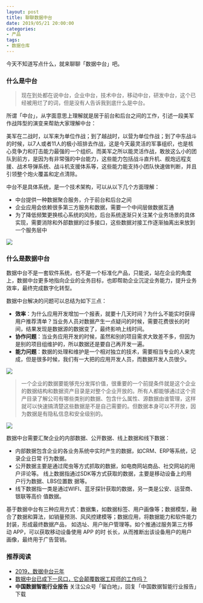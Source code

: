 ```yaml
---
layout: post
title: 聊聊数据中台
date: 2019/05/21 20:00:00
categories:
- 产品
tags:
- 数据仓库
---
```


今天不知道写点什么，就来聊聊「数据中台」吧。

### 什么是中台

> 现在到处都在说中台，企业中台，技术中台，移动中台，研发中台，这个已经被用烂了的词，但是没有人告诉我到底什么是中台。

所谓「中台」，从字面意思上理解就是居于前台和后台之间的工作，引述一段美军作战阵型的演变来帮助大家理解中台：

美军在二战时，以军来为单位作战；到了越战时，以营为单位作战；到了中东战斗的时候，以7人或者11人的极小班排去作战，这是今天最灵活的军事组织，也是核心竞争力和打击能力最强的一个组织。而美军之所以能灵活作战，敢放这么小的团队到前方，是因为有非常强的中台能力，这些能力包括战斗直升机、舰炮远程支援、战术导弹系统、战斗机支援体系等，这些能力能支持小团队快速做判断，并且引领整个炮火覆盖和定点清除。

中台不是具体系统，是一个技术架构，可以从以下几个方面理解：

- 中台提供一种数据聚合服务，介于前台和后台之间
- 企业应用会依赖很多第三方服务和数据，需要一个中间层做数据互通
- 为了降低频繁更换核心系统的风险，后台系统逐渐只关注某个业务场景的具体实现，需要消除和外部数据的过多接口，这些数据对接工作逐渐抽离出来放到一个服务层中

![](http://pics.naaln.com/blog/2019-05-21-15584386468312.jpg-basicBlog)

### 什么是数据中台

数据中台不是一套软件系统，也不是一个标准化产品，只能说，站在企业的角度上，数据中台更多地指向企业的业务目标，也即帮助企业沉淀业务能力，提升业务效率，最终完成数字化转型。

数据中台解决的问题可以总结为如下三点：

- **效率**：为什么应用开发增加一个报表，就要十几天时间？为什么不能实时获得用户推荐清单？当业务人员对数据产生一点疑问的时候，需要花费很长的时间，结果发现是数据源的数据变了，最终影响上线时间。
- **协作问题**：当业务应用开发的时候，虽然和别的项目需求大致差不多，但因为是别的项目组维护的，所以数据还是要自己再开发一遍。
- **能力问题**：数据的处理和维护是一个相对独立的技术，需要相当专业的人来完成，但是很多时候，我们有一大把的应用开发人员，而数据开发人员很少。

![](http://pics.naaln.com/blog/2019-05-21-114958.jpg-basicBlog)

> 一个企业的数据要能够充分发挥价值，很重要的一个前提条件就是这个企业的数据结构和数据资产目录是对整个企业开放的。所有人都能够通过这个资产目录了解公司有哪些类别的数据、包含什么属性、源数据由谁管理，这样就可以快速搞清楚这些数据是不是自己需要的。但数据本身可以不开放，因为数据是有隐私信息和安全级别的。

![](http://pics.naaln.com/blog/2019-05-21-120402.png-basicBlog)

数据中台需要汇聚企业的内部数据、公开数据、线上数据和线下数据：

- 内部数据包含企业的各业务系统中实时产⽣的数据，如CRM、ERP等系统，记录企业⽇常 ⾏为数据。
- 公开数据主要是通过爬⾍等⽅式抓取的数据，如电商⽹站商品、社交⽹站的⽤户评论等。
线上数据指通过SDK等⽅式获取的数据，主要是移动设备上的⽤户⾏为数据、LBS位置数 据等。
- 线下数据指⼀类是通过WIFI、蓝⽛探针获取的数据，另⼀类是公安、运营商、银联等⾼价 值数据。

基于数据中台有三种应⽤⽅式：数据集，如数据标签、⽤户画像等；数据模型，融合了数据和算法，如销量预测、⻛风控建模等；数据应⽤，将数据能⼒和软件能⼒封装，形成最终数据产品， 如选址、⽤户账户管理等。如个推通过服务第三⽅移动 APP，可以获取移动设备使⽤ APP 的时 ⻓长，从⽽推断出该设备⽤户的⽤户画像，最终⽤于⼴告营销。

### 推荐阅读

- [2019，数据中台元年](https://mp.weixin.qq.com/s?__biz=MzIzMzczNjgyNQ==&mid=2247485488&idx=1&sn=aad97e6bb4fe67e207ad4d6c261177b3)
- [数据中台已成下一风口，它会颠覆数据工程师的工作吗？](https://www.infoq.cn/article/4PXxXJ*ZOmPVlAtB2Ttb)
- **中国数据智能行业报告** 关注公众号「留白地」，回复「中国数据智能行业报告」下载
